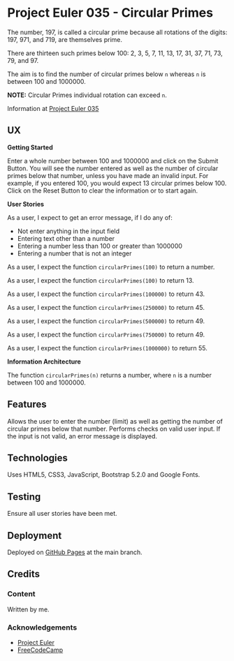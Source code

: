 # Project Euler 035 - Circular Primes

The number, 197, is called a circular prime because all rotations of the digits: 197, 971, and 719, are themselves prime.

There are thirteen such primes below 100: 2, 3, 5, 7, 11, 13, 17, 31, 37, 71, 73, 79, and 97.

The aim is to find the number of circular primes below `n` whereas `n` is between 100 and 1000000.

**NOTE:** Circular Primes individual rotation can exceed `n`.

Information at [Project Euler 035](https://projecteuler.net/problem=35)

## UX

**Getting Started**

Enter a whole number between 100 and 1000000 and click on the Submit Button.  You will see the number entered as well as the number of circular primes below that number, unless you have made an invalid input.  For example, if you entered 100, you would expect 13 circular primes below 100.  Click on the Reset Button to clear the information or to start again.


**User Stories**

As a user, I expect to get an error message, if I do any of:

- Not enter anything in the input field
- Entering text other than a number
- Entering a number less than 100 or greater than 1000000
- Entering a number that is not an integer

As a user, I expect the function `circularPrimes(100)` to return a number.

As a user, I expect the function `circularPrimes(100)` to return 13.

As a user, I expect the function `circularPrimes(100000)` to return 43.

As a user, I expect the function `circularPrimes(250000)` to return 45.

As a user, I expect the function `circularPrimes(500000)` to return 49.

As a user, I expect the function `circularPrimes(750000)` to return 49.

As a user, I expect the function `circularPrimes(1000000)` to return 55.

**Information Architecture**

The function `circularPrimes(n)` returns a number, where `n` is a number between 100 and 1000000.

## Features

Allows the user to enter the number (limit) as well as getting the number of circular primes below that number.  Performs checks on valid user input.  If the input is not valid, an error message is displayed.

## Technologies

Uses HTML5, CSS3, JavaScript, Bootstrap 5.2.0 and Google Fonts.

## Testing

Ensure all user stories have been met.

## Deployment

Deployed on [GitHub Pages](https://derektypist.github.io/project-euler-035) at the main branch.

## Credits

### Content

Written by me.

### Acknowledgements

- [Project Euler](https://projecteuler.net)
- [FreeCodeCamp](https://www.freecodecamp.org)
